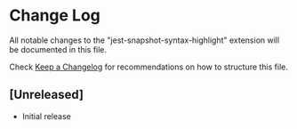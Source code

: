 # Change Log
All notable changes to the "jest-snapshot-syntax-highlight" extension will be documented in this file.

Check [Keep a Changelog](http://keepachangelog.com/) for recommendations on how to structure this file.

## [Unreleased]
- Initial release